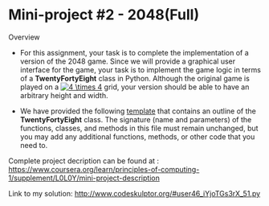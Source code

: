 # Mini-project #2 - 2048(Full)

Overview
* For this assignment, your task is to complete the implementation of a version of the 2048 game. Since we will provide a graphical user interface for the game, your task is to implement the game logic in terms of a **TwentyFortyEight** class in Python. Although the original game is played on a <a href="https://www.codecogs.com/eqnedit.php?latex=4&space;\times&space;4" target="_blank"><img src="https://latex.codecogs.com/gif.latex?4&space;\times&space;4" title="4 \times 4" /></a> grid, your version should be able to have an arbitrary height and width.

* We have provided the following [template](http://www.codeskulptor.org/#poc_2048_template.py) that contains an outline of the **TwentyFortyEight** class. The signature (name and parameters) of the functions, classes, and methods in this file must remain unchanged, but you may add any additional functions, methods, or other code that you need to.

Complete project decription can be found at : 
<https://www.coursera.org/learn/principles-of-computing-1/supplement/L0L0Y/mini-project-description>

Link to my solution:
<http://www.codeskulptor.org/#user46_iYjoTGs3rX_51.py>
